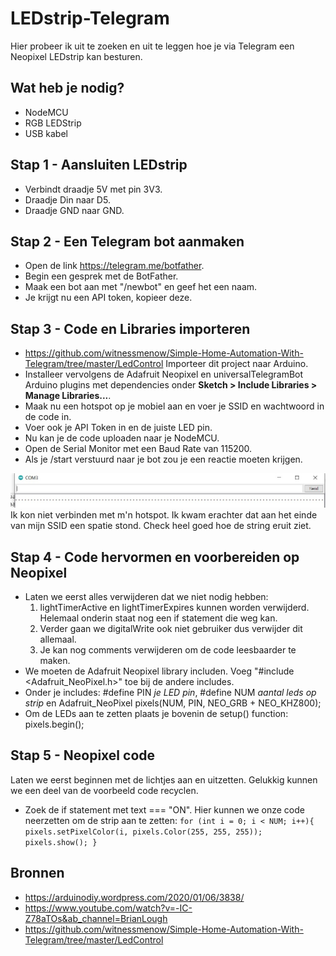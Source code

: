 # LEDstrip-Telegram
Hier probeer ik uit te zoeken en uit te leggen hoe je via Telegram een Neopixel LEDstrip kan besturen.

## Wat heb je nodig?
* NodeMCU
* RGB LEDStrip
* USB kabel

## Stap 1 - Aansluiten LEDstrip
- Verbindt draadje 5V met pin 3V3.
- Draadje Din naar D5.
- Draadje GND naar GND.

## Stap 2 - Een Telegram bot aanmaken
- Open de link https://telegram.me/botfather.
- Begin een gesprek met de BotFather.
- Maak een bot aan met "/newbot" en geef het een naam.
- Je krijgt nu een API token, kopieer deze.

## Stap 3 - Code en Libraries importeren
- https://github.com/witnessmenow/Simple-Home-Automation-With-Telegram/tree/master/LedControl Importeer dit project naar Arduino.
- Installeer vervolgens de Adafruit Neopixel en universalTelegramBot Arduino plugins met dependencies onder **Sketch > Include Libraries > Manage Libraries...**.
- Maak nu een hotspot op je mobiel aan en voer je SSID en wachtwoord in de code in.
- Voer ook je API Token in en de juiste LED pin.
- Nu kan je de code uploaden naar je NodeMCU.
- Open de Serial Monitor met een Baud Rate van 115200.
- Als je /start verstuurd naar je bot zou je een reactie moeten krijgen.

![](searching.jpg)
Ik kon niet verbinden met m'n hotspot. Ik kwam erachter dat aan het einde van mijn SSID een spatie stond. Check heel goed hoe de string eruit ziet.

## Stap 4 - Code hervormen en voorbereiden op Neopixel
- Laten we eerst alles verwijderen dat we niet nodig hebben:
  1. lightTimerActive en lightTimerExpires kunnen worden verwijderd. Helemaal onderin staat nog een if statement die weg kan.
  2. Verder gaan we digitalWrite ook niet gebruiker dus verwijder dit allemaal.
  3. Je kan nog comments verwijderen om de code leesbaarder te maken.
- We moeten de Adafruit Neopixel library includen. Voeg "#include <Adafruit_NeoPixel.h>" toe bij de andere includes.
- Onder je includes: #define PIN *je LED pin*, #define NUM *aantal leds op strip* en Adafruit_NeoPixel pixels(NUM, PIN, NEO_GRB + NEO_KHZ800);
- Om de LEDs aan te zetten plaats je bovenin de setup() function: pixels.begin();

## Stap 5 - Neopixel code
Laten we eerst beginnen met de lichtjes aan en uitzetten. Gelukkig kunnen we een deel van de voorbeeld code recyclen.
- Zoek de if statement met text === "ON". Hier kunnen we onze code neerzetten om de strip aan te zetten:
`for (int i = 0; i < NUM; i++){
          pixels.setPixelColor(i, pixels.Color(255, 255, 255));
          pixels.show();
        }
`

## Bronnen
- https://arduinodiy.wordpress.com/2020/01/06/3838/
- https://www.youtube.com/watch?v=-IC-Z78aTOs&ab_channel=BrianLough
- https://github.com/witnessmenow/Simple-Home-Automation-With-Telegram/tree/master/LedControl
